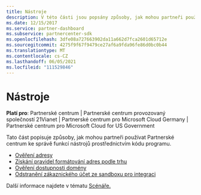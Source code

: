 ```yaml
---
title: Nástroje
description: V této části jsou popsány způsoby, jak mohou partneři používat Partnerské centrum ke správě funkcí nástrojů prostřednictvím kódu programu.
ms.date: 12/15/2017
ms.service: partner-dashboard
ms.subservice: partnercenter-sdk
ms.openlocfilehash: 3dfe08a727663902da11a662d7fca2601d65712e
ms.sourcegitcommit: 4275f9f67f9479ce27af6a9fda96fe86d0bc0b44
ms.translationtype: MT
ms.contentlocale: cs-CZ
ms.lasthandoff: 06/05/2021
ms.locfileid: "111529846"
---
```

# <a name="utilities"></a>Nástroje

**Platí pro**: Partnerské centrum | Partnerské centrum provozovaný společností 21Vianet | Partnerské centrum pro Microsoft Cloud Germany | Partnerské centrum pro Microsoft Cloud for US Government

Tato část popisuje způsoby, jak mohou partneři používat Partnerské centrum ke správě funkcí nástrojů prostřednictvím kódu programu.

- [Ověření adresy](validate-an-address.md)
- [Získání pravidel formátování adres podle trhu](get-market-specific-validation-data.md)
- [Ověření dostupnosti domény](verify-domain-availability.md)
- [Odstranění zákaznického účet ze sandboxu pro integraci](delete-a-customer-account-from-the-integration-sandbox.md)

Další informace najdete v tématu [Scénáře.](scenarios.md)